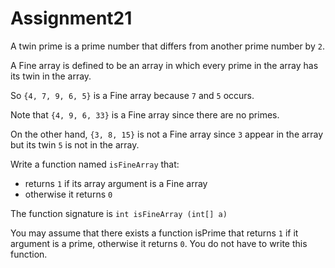 # Assignment21

A twin prime is a prime number that differs from another prime number by `2`.

A Fine array is defined to be an array in which every prime in the array has its twin in the array.

So `{4, 7, 9, 6, 5}` is a Fine array because `7` and `5` occurs.

Note that `{4, 9, 6, 33}` is a Fine array since there are no primes.

On the other hand, `{3, 8, 15}` is not a Fine array since `3` appear in the array but its twin `5` is not in the array.

Write a function named `isFineArray` that:

* returns `1` if its array argument is a Fine array
* otherwise it returns `0`

The function signature is `int isFineArray (int[] a)`

You may assume that there exists a function isPrime that returns `1` if it argument is a prime, otherwise it returns `0`. You do not have to write this function.

